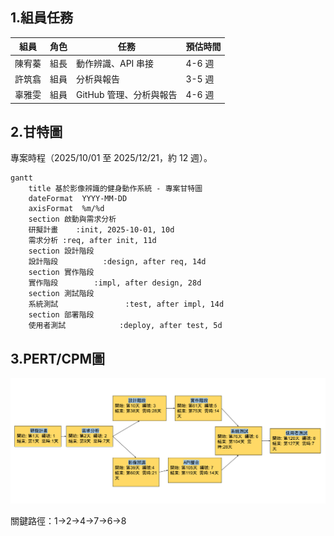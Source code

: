 
 
## 1.組員任務

| 組員   | 角色 | 任務                                                                 | 預估時間 |
|--------|------|--------------------------------------------------------------------------|----------|
| 陳宥蓁 | 組長 | 動作辨識、API 串接 | 4-6 週   | 
| 許筑翕 | 組員 | 分析與報告 | 3-5 週   | 
| 辜雅雯 | 組員 | GitHub 管理、分析與報告 | 4-6 週   |

## 2.甘特圖

專案時程（2025/10/01 至 2025/12/21，約 12 週）。

```mermaid
gantt
    title 基於影像辨識的健身動作系統 - 專案甘特圖
    dateFormat  YYYY-MM-DD
    axisFormat  %m/%d
    section 啟動與需求分析
    研擬計畫    :init, 2025-10-01, 10d
    需求分析 :req, after init, 11d
    section 設計階段
    設計階段          :design, after req, 14d
    section 實作階段
    實作階段        :impl, after design, 28d
    section 測試階段
    系統測試               :test, after impl, 14d
    section 部署階段
    使用者測試            :deploy, after test, 5d

```


## 3.PERT/CPM圖
![PERT Picture](pert.png "PERT圖")

關鍵路徑：1->2->4->7->6->8
